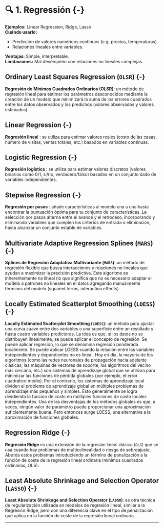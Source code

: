 # 🔍 **1. Regressión** {-}

**Ejemplos:** Linear Regression, Ridge, Lasso   
**Cuándo usarlo:**

* Predicción de valores numéricos continuos (e.g. precios, temperaturas).  
* Relaciones lineales entre variables. 

**Ventajas:** Simple, interpretable.   
**Limitaciones:** Mal desempeño con relaciones no lineales complejas.

## Ordinary Least Squares Regression (`OLSR`) {-} 

**Regresión de Mínimos Cuadrados Ordinarios (OLSR)**: un método de regresión lineal para estimar los parámetros desconocidos mediante la creación de un modelo que minimizará la suma de los errores cuadrados entre los datos observados y los predichos (valores observados y valores estimados).  

## Linear Regression {-} 

**Regresión lineal** : se utiliza para estimar valores reales (costo de las casas, número de visitas, ventas totales, etc.) basados en variables continuas.

## Logistic Regression {-} 

**Regresión logística** : se utiliza para estimar valores discretos (valores binarios como 0/1, sí/no, verdadero/falso) basados en un conjunto dado de variables independientes.

## Stepwise Regression {-} 

**Regresión por pasos** : añade características al modelo una a una hasta encontrar la puntuación óptima para tu conjunto de características. La selección por pasos alterna entre el avance y el retroceso, incorporando y eliminando variables que cumplen los criterios de entrada o eliminación, hasta alcanzar un conjunto estable de variables.  

## Multivariate Adaptive Regression Splines (`MARS`) {-} 

**Splines de Regresión Adaptativa Multivariante (`MARS`)**: un método de regresión flexible que busca interacciones y relaciones no lineales que ayudan a maximizar la precisión predictiva. Este algoritmo es inherentemente no lineal (lo que significa que no es necesario adaptar el modelo a patrones no lineales en el datos agregando manualmente términos del modelo (squared terms, interaction effects).   

## Locally Estimated Scatterplot Smoothing (`LOESS`) {-} 

**Locally Estimated Scatterplot Smoothing (`LOESS`)**: un método para ajustar una curva suave entre dos variables o una superficie  entre un resultado y hasta cuatro variables predictoras. La idea es que, si los datos no se distribuyen linealmente, se puede aplicar el concepto de regresión. Se puede aplicar regresión, lo que se denomina regresión ponderada localmente. Se puede aplicar LOESS cuando la relación entre las variables independientes y dependientes no es lineal. Hoy en día, la mayoría de los algoritmos (como las redes neuronales de propagación hacia adelante clásicas, las máquinas de vectores de soporte, los algoritmos del vecino más cercano, etc.) son sistemas de aprendizaje global que se utilizan para minimizar las funciones de pérdida globales (por ejemplo, el error cuadrático medio). Por el contrario, los sistemas de aprendizaje local dividen el problema de aprendizaje global en múltiples problemas de aprendizaje más pequeños y simples. Esto generalmente se logra dividiendo la función de costo en múltiples funciones de costo locales independientes. Una de las desventajas de los métodos globales es que, a veces, ningún valor de parámetro puede proporcionar una aproximación suficientemente buena. Pero entonces surge LOESS, una alternativa a la aproximación de funciones globales.   


## Regression Ridge {-} 

**Regresión Ridge** es una extensión de la regresión lineal clásica (`OLS`) que se usa cuando hay problemas de multicolinealidad o riesgo de sobreajuste. Aborda estos problemas introduciendo un término de penalización a la función de coste de la regresión lineal ordinaria (mínimos cuadrados ordinarios, OLS).  

## Least Absolute Shrinkage and Selection Operator (`LASSO`) {-}

**Least Absolute Shrinkage and Selection Operator (`LASSO`)**: es otra técnica de regularización utilizada en modelos de regresión lineal, similar a la Regresión Ridge, pero con una diferencia clave en el tipo de penalización que aplica en la función de coste de la regresión lineal ordinaria.    


---
